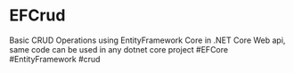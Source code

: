 # EFCrud
Basic CRUD Operations using EntityFramework Core in .NET Core Web api, same code can be used in any dotnet core project
#EFCore #EntityFramework #crud
